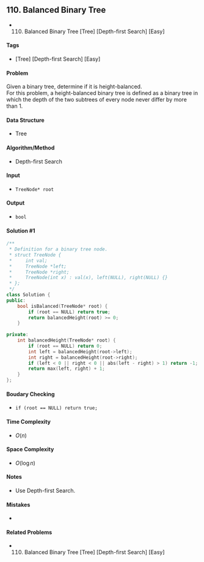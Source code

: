 ## 110. Balanced Binary Tree
- 110. Balanced Binary Tree [Tree] [Depth-first Search] [Easy]

#### Tags
- [Tree] [Depth-first Search] [Easy]

#### Problem
Given a binary tree, determine if it is height-balanced.  
For this problem, a height-balanced binary tree is defined as a binary tree in which the depth of the two subtrees of every node never differ by more than 1.  

#### Data Structure
- Tree

#### Algorithm/Method
- Depth-first Search

#### Input
- `TreeNode* root`

#### Output
- `bool`

#### Solution #1
``` C++
/**
 * Definition for a binary tree node.
 * struct TreeNode {
 *     int val;
 *     TreeNode *left;
 *     TreeNode *right;
 *     TreeNode(int x) : val(x), left(NULL), right(NULL) {}
 * };
 */
class Solution {
public:
    bool isBalanced(TreeNode* root) {
        if (root == NULL) return true;
        return balancedHeight(root) >= 0;
    }
    
private:
    int balancedHeight(TreeNode* root) {
        if (root == NULL) return 0;
        int left = balancedHeight(root->left);
        int right = balancedHeight(root->right);
        if (left < 0 || right < 0 || abs(left - right) > 1) return -1;
        return max(left, right) + 1;
    }
};
```

#### Boudary Checking
- `if (root == NULL) return true;`

#### Time Complexity
- $O(n)$

#### Space Complexity
- $O(\log n)$

#### Notes
- Use Depth-first Search.

#### Mistakes
- 

#### Related Problems
- 110. Balanced Binary Tree [Tree] [Depth-first Search] [Easy]
